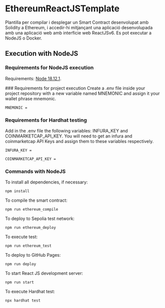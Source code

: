 # EthereumReactJSTemplate
Plantilla per compilar i desplegar un Smart Contract desenvolupat amb Solidity a Ethereum, i accedir-hi mitjançant una aplicació desenvolupada amb una aplicació web amb interfície web ReactJSv6. Es pot executar a NodeJS o Docker.

## Execution with NodeJS

### Requirements for NodeJS execution
Requirements: [Node 18.12.1](https://nodejs.org/en/download/).

### Requirements for project execution
Create a .env file inside your project repository with a new variable named MNEMONIC and assign it your wallet phrase mnemonic. 
```
MNEMONIC = 
```

### Requirements for Hardhat testing
Add in the .env file the following variables: INFURA_KEY and COINMARKETCAP_API_KEY. You will need to get an infura and coinmarketcap API 
Keys and assign them to these variables respectively. 

```
INFURA_KEY =
```

```
COINMARKETCAP_API_KEY =
```

### Commands with NodeJS
To install all dependencies, if necessary:
```
npm install
```

To compile the smart contract:
```
npm run ethereum_compile
```

To deploy to Sepolia test network:
```
npm run ethereum_deploy
```

To execute test:
```
npm run ethereum_test
```

To deploy to GitHub Pages:
```
npm run deploy
```

To start React JS development server:
```
npm run start
```

To execute Hardhat test: 
```
npx hardhat test
```

